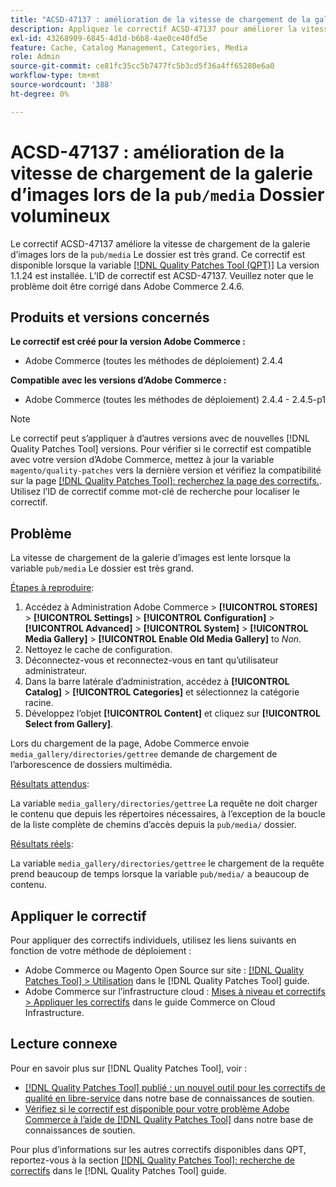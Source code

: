 ```yaml
---
title: "ACSD-47137 : amélioration de la vitesse de chargement de la galerie d’images `pub/media` folder big"
description: Appliquez le correctif ACSD-47137 pour améliorer la vitesse de chargement de la galerie d’images lorsque le dossier "pub/media" est très volumineux.
exl-id: 43268909-6845-4d1d-b6b8-4ae0ce40fd5e
feature: Cache, Catalog Management, Categories, Media
role: Admin
source-git-commit: ce81fc35cc5b7477fc5b3cd5f36a4ff65280e6a0
workflow-type: tm+mt
source-wordcount: '388'
ht-degree: 0%

---
```


# ACSD-47137 : amélioration de la vitesse de chargement de la galerie d’images lors de la `pub/media` Dossier volumineux

Le correctif ACSD-47137 améliore la vitesse de chargement de la galerie d’images lors de la `pub/media` Le dossier est très grand. Ce correctif est disponible lorsque la variable [[!DNL Quality Patches Tool (QPT)]](/help/announcements/adobe-commerce-announcements/magento-quality-patches-released-new-tool-to-self-serve-quality-patches.md) La version 1.1.24 est installée. L’ID de correctif est ACSD-47137. Veuillez noter que le problème doit être corrigé dans Adobe Commerce 2.4.6.

## Produits et versions concernés

**Le correctif est créé pour la version Adobe Commerce :**
* Adobe Commerce (toutes les méthodes de déploiement) 2.4.4

**Compatible avec les versions d’Adobe Commerce :**
* Adobe Commerce (toutes les méthodes de déploiement) 2.4.4 - 2.4.5-p1

>[!NOTE]
>
>Le correctif peut s’appliquer à d’autres versions avec de nouvelles [!DNL Quality Patches Tool] versions. Pour vérifier si le correctif est compatible avec votre version d’Adobe Commerce, mettez à jour la variable `magento/quality-patches` vers la dernière version et vérifiez la compatibilité sur la page [[!DNL Quality Patches Tool]: recherchez la page des correctifs.](https://experienceleague.adobe.com/tools/commerce-quality-patches/index.html). Utilisez l’ID de correctif comme mot-clé de recherche pour localiser le correctif.

## Problème

La vitesse de chargement de la galerie d’images est lente lorsque la variable `pub/media` Le dossier est très grand.

<u>Étapes à reproduire</u>:

1. Accédez à Administration Adobe Commerce > **[!UICONTROL STORES]** > **[!UICONTROL Settings]** > **[!UICONTROL Configuration]** > **[!UICONTROL Advanced]** > **[!UICONTROL System]** > **[!UICONTROL Media Gallery]** > **[!UICONTROL Enable Old Media Gallery]** to _Non_.
1. Nettoyez le cache de configuration.
1. Déconnectez-vous et reconnectez-vous en tant qu’utilisateur administrateur.
1. Dans la barre latérale d’administration, accédez à **[!UICONTROL Catalog]** > **[!UICONTROL Categories]** et sélectionnez la catégorie racine.
1. Développez l’objet **[!UICONTROL Content]** et cliquez sur **[!UICONTROL Select from Gallery]**.

Lors du chargement de la page, Adobe Commerce envoie `media_gallery/directories/gettree` demande de chargement de l’arborescence de dossiers multimédia.

<u>Résultats attendus</u>:

La variable `media_gallery/directories/gettree` La requête ne doit charger le contenu que depuis les répertoires nécessaires, à l’exception de la boucle de la liste complète de chemins d’accès depuis la `pub/media/` dossier.

<u>Résultats réels</u>:

La variable `media_gallery/directories/gettree` le chargement de la requête prend beaucoup de temps lorsque la variable `pub/media/` a beaucoup de contenu.

## Appliquer le correctif

Pour appliquer des correctifs individuels, utilisez les liens suivants en fonction de votre méthode de déploiement :

* Adobe Commerce ou Magento Open Source sur site : [[!DNL Quality Patches Tool] > Utilisation](https://experienceleague.adobe.com/docs/commerce-operations/tools/quality-patches-tool/usage.html) dans le [!DNL Quality Patches Tool] guide.
* Adobe Commerce sur l’infrastructure cloud : [Mises à niveau et correctifs > Appliquer les correctifs](https://experienceleague.adobe.com/docs/commerce-cloud-service/user-guide/develop/upgrade/apply-patches.html) dans le guide Commerce on Cloud Infrastructure.

## Lecture connexe

Pour en savoir plus sur [!DNL Quality Patches Tool], voir :

* [[!DNL Quality Patches Tool] publié : un nouvel outil pour les correctifs de qualité en libre-service](/help/announcements/adobe-commerce-announcements/magento-quality-patches-released-new-tool-to-self-serve-quality-patches.md) dans notre base de connaissances de soutien.
* [Vérifiez si le correctif est disponible pour votre problème Adobe Commerce à l’aide de [!DNL Quality Patches Tool]](/help/support-tools/patches-available-in-qpt-tool/check-patch-for-magento-issue-with-magento-quality-patches.md) dans notre base de connaissances de soutien.

Pour plus d’informations sur les autres correctifs disponibles dans QPT, reportez-vous à la section [[!DNL Quality Patches Tool]: recherche de correctifs](https://experienceleague.adobe.com/tools/commerce-quality-patches/index.html) dans le [!DNL Quality Patches Tool] guide.
